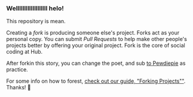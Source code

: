 ### Welllllllllllllllllll helo!

This repository is mean.

Creating a *fork* is producing someone else's project. Forks act as your personal copy. You can submit *Pull Requests* to help make other people's projects better by offering your original project. Fork is the core of social coding at Hub.

After forkin this story, you can change the poet, and sub [to Pewdiepie]() as practice.

For some info on how to forest, [check out our guide, "Forking Projects""](http://guides.github.com/overviews/forking/). Thanks! :sparkling_heart:
